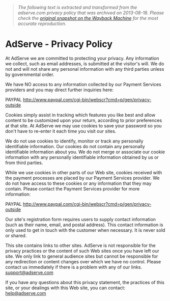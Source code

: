 > *The following text is extracted and transformed from the adserve.com privacy policy that was archived on 2013-08-18. Please check the [original snapshot on the Wayback Machine](https://web.archive.org/web/20130818044406id_/http%3A//www.adserve.com/privacy) for the most accurate reproduction.*

# AdServe - Privacy Policy

At AdServe we are committed to protecting your privacy. Any information we collect, such as email addresses, is submitted at the visitor's will. We do not and will not share any personal information with any third parties unless by governmental order.

We have NO access to any information collected by our Payment Services providers and you may direct further inquiries here:

PAYPAL <http://www.paypal.com/cgi-bin/webscr?cmd=p/gen/privacy-outside>

Cookies simply assist in tracking which features you like best and allow content to be customized upon your return, according to prior preferences at that site. At AdServe we may use cookies to save your password so you don't have to re-enter it each time you visit our sites.

We do not use cookies to identify, monitor or track any personally identifiable information. Our cookies do not contain any personally identifiable information about you. We do not merge or associate our cookie information with any personally identifiable information obtained by us or from third parties.

While we use cookies in other parts of our Web site, cookies received with the payment processes are placed by our Payment Services provider. We do not have access to these cookies or any information that they may contain. Please contact the Payment Services provider for more information:

PAYPAL <http://www.paypal.com/cgi-bin/webscr?cmd=p/gen/privacy-outside>

Our site's registration form requires users to supply contact information (such as their name, email, and postal address). This contact information is only used to get in touch with the customer when necessary. It is never sold or shared.

This site contains links to other sites. AdServe is not responsible for the privacy practices or the content of such Web sites once you have left our site. We only link to general audience sites but cannot be responsible for any redirection or content changes over which we have no control. Please contact us immediately if there is a problem with any of our links. [support@adserve.com](mailto:support@adserve.com)

If you have any questions about this privacy statement, the practices of this site, or your dealings with this Web site, you can contact: [help@adserve.com](mailto:help@adserve.com)
